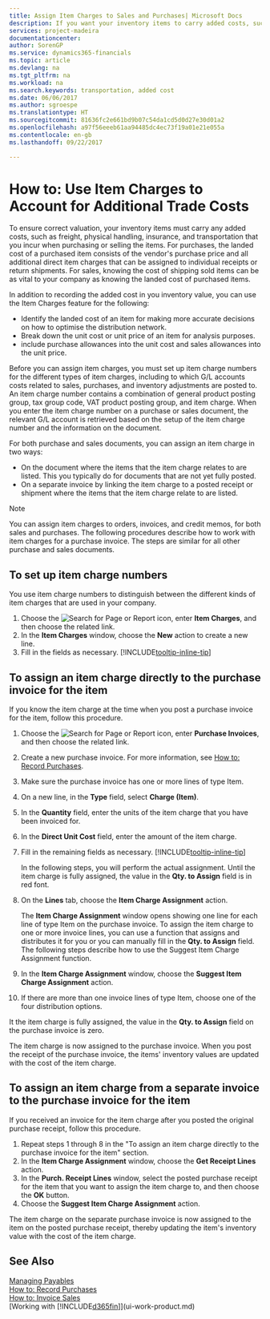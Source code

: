 ```yaml
---
title: Assign Item Charges to Sales and Purchases| Microsoft Docs
description: If you want your inventory items to carry added costs, such as freight, physical handling, insurance, and transportation that you incur when purchasing or selling items, you can use the Item Charges feature.
services: project-madeira
documentationcenter: 
author: SorenGP
ms.service: dynamics365-financials
ms.topic: article
ms.devlang: na
ms.tgt_pltfrm: na
ms.workload: na
ms.search.keywords: transportation, added cost
ms.date: 06/06/2017
ms.author: sgroespe
ms.translationtype: HT
ms.sourcegitcommit: 81636fc2e661bd9b07c54da1cd5d0d27e30d01a2
ms.openlocfilehash: a97f56eeeb61aa94485dc4ec73f19a01e21e055a
ms.contentlocale: en-gb
ms.lasthandoff: 09/22/2017

---
```

# <a name="how-to-use-item-charges-to-account-for-additional-trade-costs"></a>How to: Use Item Charges to Account for Additional Trade Costs
To ensure correct valuation, your inventory items must carry any added costs, such as freight, physical handling, insurance, and transportation that you incur when purchasing or selling the items. For purchases, the landed cost of a purchased item consists of the vendor's purchase price and all additional direct item charges that can be assigned to individual receipts or return shipments. For sales, knowing the cost of shipping sold items can be as vital to your company as knowing the landed cost of purchased items.

In addition to recording the added cost in you inventory value, you can use the Item Charges feature for the following:

- Identify the landed cost of an item for making more accurate decisions on how to optimise the distribution network.
- Break down the unit cost or unit price of an item for analysis purposes.
- include purchase allowances into the unit cost and sales allowances into the unit price.

Before you can assign item charges, you must set up item charge numbers for the different types of item charges, including to which G/L accounts costs related to sales, purchases, and inventory adjustments are posted to. An item charge number contains a combination of general product posting group, tax group code, VAT product posting group, and item charge. When you enter the item charge number on a purchase or sales document, the relevant G/L account is retrieved based on the setup of the item charge number and the information on the document.

For both purchase and sales documents, you can assign an item charge in two ways:
- On the document where the items that the item charge relates to are listed. This you typically do for documents that are not yet fully posted.
- On a separate invoice by linking the item charge to a posted receipt or shipment where the items that the item charge relate to are listed.

> [!NOTE]  
>   You can assign item charges to orders, invoices, and credit memos, for both sales and purchases. The following procedures describe how to work with item charges for a purchase invoice. The steps are similar for all other purchase and sales documents.

## <a name="to-set-up-item-charge-numbers"></a>To set up item charge numbers
You use item charge numbers to distinguish between the different kinds of item charges that are used in your company.

1. Choose the ![Search for Page or Report](media/ui-search/search_small.png "Search for Page or Report icon") icon, enter **Item Charges**, and then choose the related link.
2. In the **Item Charges** window, choose the **New** action to create a new line.
3. Fill in the fields as necessary. [!INCLUDE[tooltip-inline-tip](includes/tooltip-inline-tip_md.md)]

## <a name="to-assign-an-item-charge-directly-to-the-purchase-invoice-for-the-item"></a>To assign an item charge directly to the purchase invoice for the item
If you know the item charge at the time when you post a purchase invoice for the item, follow this procedure.

1. Choose the ![Search for Page or Report](media/ui-search/search_small.png "Search for Page or Report icon") icon, enter **Purchase Invoices**, and then choose the related link.
2. Create a new purchase invoice. For more information, see [How to: Record Purchases](purchasing-how-record-purchases.md).
3. Make sure the purchase invoice has one or more lines of type Item.
4. On a new line, in the **Type** field, select **Charge (Item)**.
5. In the **Quantity** field, enter the units of the item charge that you have been invoiced for.
6. In the **Direct Unit Cost** field, enter the amount of the item charge.
7. Fill in the remaining fields as necessary. [!INCLUDE[tooltip-inline-tip](includes/tooltip-inline-tip_md.md)]

    In the following steps, you will perform the actual assignment. Until the item charge is fully assigned, the value in the **Qty. to Assign** field is in red font.
8. On the **Lines** tab, choose the **Item Charge Assignment** action.

    The **Item Charge Assignment** window opens showing one line for each line of type Item on the purchase invoice. To assign the item charge to one or more invoice lines, you can use a function that assigns and distributes it for you or you can manually fill in the **Qty. to Assign** field. The following steps describe how to use the Suggest Item Charge Assignment function.

9. In the **Item Charge Assignment** window, choose the **Suggest Item Charge Assignment** action.
10. If there are more than one invoice lines of type Item, choose one of the four distribution options.  

It the item charge is fully assigned, the value in the **Qty. to Assign** field on the purchase invoice is zero.

The item charge is now assigned to the purchase invoice. When you post the receipt of the purchase invoice, the items' inventory values are updated with the cost of the item charge.  

## <a name="to-assign-an-item-charge-from-a-separate-invoice-to-the-purchase-invoice-for-the-item"></a>To assign an item charge from a separate invoice to the purchase invoice for the item
If you received an invoice for the item charge after you posted the original purchase receipt, follow this procedure.
1. Repeat steps 1 through 8 in the "To assign an item charge directly to the purchase invoice for the item" section.
2. In the **Item Charge Assignment** window, choose the **Get Receipt Lines** action.
3. In the **Purch. Receipt Lines** window, select the posted purchase receipt for the item that you want to assign the item charge to, and then choose the **OK** button.
4. Choose the **Suggest Item Charge Assignment** action.

The item charge on the separate purchase invoice is now assigned to the item on the posted purchase receipt, thereby updating the item's inventory value with the cost of the item charge.

## <a name="see-also"></a>See Also
[Managing Payables](payables-manage-payables.md)  
[How to: Record Purchases](purchasing-how-record-purchases.md)  
[How to: Invoice Sales](sales-how-invoice-sales.md)  
[Working with [!INCLUDE[d365fin](includes/d365fin_md.md)]](ui-work-product.md)  

